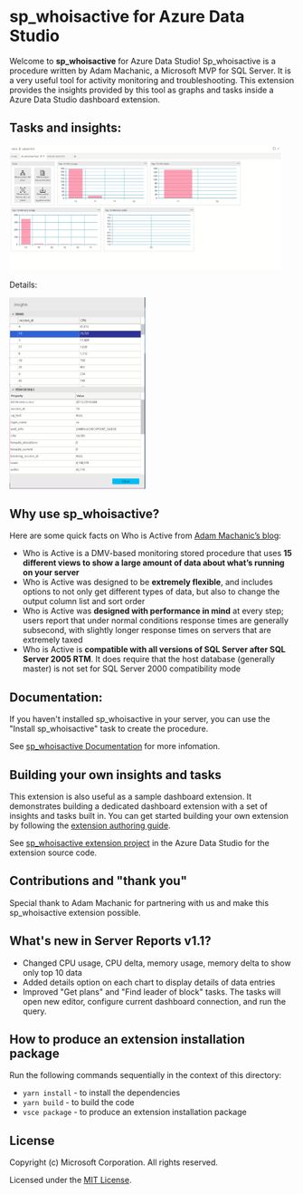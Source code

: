 # sp_whoisactive for Azure Data Studio

Welcome to **sp_whoisactive** for Azure Data Studio! Sp_whoisactive is a procedure written by Adam Machanic, a Microsoft MVP for SQL Server. It is a very useful tool for activity monitoring and troubleshooting. This extension provides the insights provided by this tool as graphs and tasks inside a Azure Data Studio dashboard extension.

## Tasks and insights:

<img src="https://github.com/Microsoft/azuredatastudio/raw/main/samples/sp_whoIsActive/images/insights_section.png" alt="insights" style="width:480px;"/>

Details:

<img src="https://github.com/Microsoft/azuredatastudio/raw/main/samples/sp_whoIsActive/images/insights_details_section.png" alt="insights" style="width:240px;"/>


## Why use sp_whoisactive?
Here are some quick facts on Who is Active from [Adam Machanic’s blog]:

  * Who is Active is a DMV-based monitoring stored procedure that uses **15 different views to show a large amount of data about what’s running on your server**
  * Who is Active was designed to be **extremely flexible**, and includes options to not only get different types of data, but also to change the output column list and sort order
  * Who is Active was **designed with performance in mind** at every step; users report that under normal conditions response times are generally subsecond, with slightly longer response times on servers that are extremely taxed
  * Who is Active is **compatible with all versions of SQL Server after SQL Server 2005 RTM**. It does require that the host database (generally master) is not set for SQL Server 2000 compatibility mode

## Documentation:
If you haven't installed sp_whoisactive in your server, you can use the "Install sp_whoisactive" task to create the procedure.

See [sp_whoisactive Documentation] for more infomation.

## Building your own insights and tasks
This extension is also useful as a sample dashboard extension. It demonstrates building a dedicated dashboard extension with a set of insights and tasks built in. You can get started building your own extension by following the [extension authoring guide].

See [sp_whoisactive extension project] in the Azure Data Studio for the extension source code.

[Adam Machanic’s blog]:http://sqlblog.com/blogs/adam_machanic/default.aspx
[sp_whoisactive Documentation]:http://whoisactive.com/
[sp_whoisactive extension project]:https://github.com/Microsoft/azuredatastudio/tree/main/samples/sp_whoIsActive
[extension authoring guide]:https://github.com/Microsoft/azuredatastudio/wiki/Getting-started-with-Extensibility

## Contributions and "thank you"
Special thank to Adam Machanic for partnering with us and make this sp_whoisactive extension possible.

## What's new in Server Reports v1.1?
* Changed CPU usage, CPU delta, memory usage, memory delta to show only top 10 data
* Added details option on each chart to display details of data entries
* Improved "Get plans" and "Find leader of block" tasks. The tasks will open new editor, configure current dashboard connection, and run the query.

## How to produce an extension installation package
Run the following commands sequentially in the context of this directory:
- `yarn install` - to install the dependencies
- `yarn build` - to build the code
- `vsce package` - to produce an extension installation package

## License

Copyright (c) Microsoft Corporation. All rights reserved.

Licensed under the [MIT License](https://raw.githubusercontent.com/Microsoft/azuredatastudio/main/LICENSE.txt).
